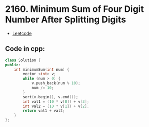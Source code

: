 # 2160. Minimum Sum of Four Digit Number After Splitting Digits
- [Leetcode](https://leetcode.com/problems/minimum-sum-of-four-digit-number-after-splitting-digits/description/)
## Code in cpp:
```cpp
class Solution {
public:
    int minimumSum(int num) {
        vector <int> v;
        while (num > 0) {
            v.push_back(num % 10);
            num /= 10;
        }
        sort(v.begin(), v.end());
        int val1 = (10 * v[0]) + v[3];
        int val2 = (10 * v[1]) + v[2];
        return val1 + val2;
    }
};
```
